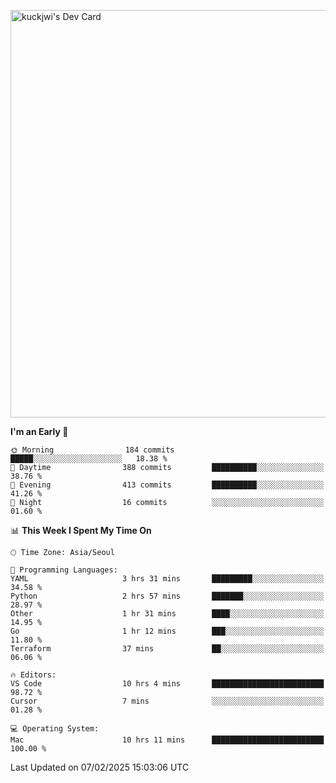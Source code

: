 <a href="https://app.daily.dev/kuckhwancho"><img src="https://api.daily.dev/devcards/v2/efef39c8028947428b3c0b486b9cd9b6.png?r=iz2&type=wide" width="652" alt="kuckjwi's Dev Card"/></a>

<!--START_SECTION:waka-->
**I'm an Early 🐤** 

```text
🌞 Morning                184 commits         █████░░░░░░░░░░░░░░░░░░░░   18.38 % 
🌆 Daytime                388 commits         ██████████░░░░░░░░░░░░░░░   38.76 % 
🌃 Evening                413 commits         ██████████░░░░░░░░░░░░░░░   41.26 % 
🌙 Night                  16 commits          ░░░░░░░░░░░░░░░░░░░░░░░░░   01.60 % 
```


📊 **This Week I Spent My Time On** 

```text
🕑︎ Time Zone: Asia/Seoul

💬 Programming Languages: 
YAML                     3 hrs 31 mins       █████████░░░░░░░░░░░░░░░░   34.58 % 
Python                   2 hrs 57 mins       ███████░░░░░░░░░░░░░░░░░░   28.97 % 
Other                    1 hr 31 mins        ████░░░░░░░░░░░░░░░░░░░░░   14.95 % 
Go                       1 hr 12 mins        ███░░░░░░░░░░░░░░░░░░░░░░   11.80 % 
Terraform                37 mins             ██░░░░░░░░░░░░░░░░░░░░░░░   06.06 % 

🔥 Editors: 
VS Code                  10 hrs 4 mins       █████████████████████████   98.72 % 
Cursor                   7 mins              ░░░░░░░░░░░░░░░░░░░░░░░░░   01.28 % 

💻 Operating System: 
Mac                      10 hrs 11 mins      █████████████████████████   100.00 % 
```


 Last Updated on 07/02/2025 15:03:06 UTC
<!--END_SECTION:waka-->
